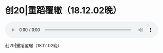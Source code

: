 # 创20|重蹈覆辙（18.12.02晚）

<audio style="width: 100%;" preload="false" controls controlslist="nodownload"><source src="//cdn.wechat.edu.pl/audio/mp3/old/27289.mp3" type="audio/mpeg">Your browser does not support the audio element.</audio>


<p>创20|重蹈覆辙（18.12.02晚）</p>